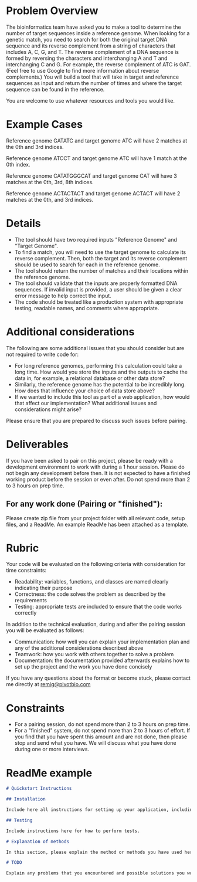 # Problem Overview

The bioinformatics team have asked you to make a tool to determine the number of target sequences inside a reference genome.  When looking for a genetic match, you need to search for both the original target DNA sequence and its reverse complement from a string of characters that includes A, C, G, and T. The reverse complement of a DNA sequence is formed by reversing the characters and interchanging A and T and interchanging C and G. For example, the reverse complement of ATC is GAT. (Feel free to use Google to find more information about reverse complements.) You will build a tool that will take in target and reference sequences as input and return the number of times and where the target sequence can be found in the reference.

You are welcome to use whatever resources and tools you would like.

# Example Cases

Reference genome GATATC and target genome ATC will have 2 matches at the 0th and 3rd indices.

Reference genome ATCCT and target genome ATC will have 1 match at the 0th index.

Reference genome CATATGGGCAT and target genome CAT will have 3 matches at the 0th, 3rd, 8th indices.

Reference genome ACTACTACT and target genome ACTACT will have 2 matches at the 0th, and 3rd indices.


# Details

- The tool should have two required inputs "Reference Genome" and "Target Genome".
- To find a match, you will need to use the target genome to calculate its reverse complement.  Then, both the target and its reverse complement should be used to search for each in the reference genome.
- The tool should return the number of matches and their locations within the reference genome.
- The tool should validate that the inputs are properly formatted DNA sequences. If invalid input is provided, a user should be given a clear error message to help correct the input.
- The code should be treated like a production system with appropriate testing, readable names, and comments where appropriate.


# Additional considerations

The following are some additional issues that you should consider but are not required to write code for:

- For long reference genomes, performing this calculation could take a long time. How would you store the inputs and the outputs to cache the data in, for example, a relational database or other data store?
- Similarly, the reference genome has the potential to be incredibly long. How does that influence your choice of data store above?
- If we wanted to include this tool as part of a web application, how would that affect our implementation? What additional issues and considerations might arise?

Please ensure that you are prepared to discuss such issues before pairing.

# Deliverables

If you have been asked to pair on this project, please be ready with a development environment to work with during a 1 hour session. Please do not begin any development before then. It is not expected to have a finished working product before the session or even after. Do not spend more than 2 to 3 hours on prep time.

## For any work done (Pairing or "finished"):

Please create zip file from your project folder with all relevant code, setup files, and a ReadMe.  An example ReadMe has been attached as a template.

# Rubric

Your code will be evaluated on the following criteria with consideration for time constraints:

- Readability: variables, functions, and classes are named clearly indicating their purpose
- Correctness: the code solves the problem as described by the requirements
- Testing: appropriate tests are included to ensure that the code works correctly

In addition to the technical evaluation, during and after the pairing session you will be evaluated as follows:

- Communication: how well you can explain your implementation plan and any of the additional considerations described above
- Teamwork: how you work with others together to solve a problem
- Documentation: the documentation provided afterwards explains how to set up the project and the work you have done concisely

If you have any questions about the format or become stuck, please contact me directly at remig@pivotbio.com

# Constraints

-  For a pairing session, do not spend more than 2 to 3 hours on prep time.
-  For a "finished" system, do not spend more than 2 to 3 hours of effort. If you find that you have spent this amount and are not done, then please stop and send what you have. We will discuss what you have done during one or more interviews. 


# ReadMe example

```markdown
# Quickstart Instructions

## Installation

Include here all instructions for setting up your application, including installing system requirements for your prefered OS and language specific packages.  

## Testing

Include instructions here for how to perform tests.

# Explanation of methods

In this section, please explain the method or methods you have used here including both why and how they work in general terms.  

# TODO

Explain any problems that you encountered and possible solutions you would implement if you had time. This is also a good place to describe any UI and operational improvement you might want to make in the future.

```
